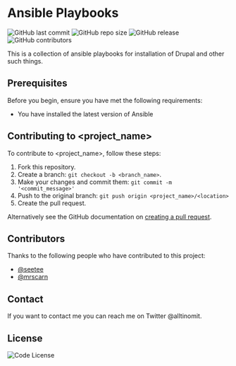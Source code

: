 # Ansible Playbooks

<!--- These are examples. See https://shields.io for others or to customize this set of shields. You might want to include dependencies, project status and licence info here --->

![GitHub last commit](https://img.shields.io/github/last-commit/seetee/ansible_playbooks)
![GitHub repo size](https://img.shields.io/github/repo-size/seetee/ansible_playbooks)
![GitHub release](https://img.shields.io/github/v/release/seetee/ansible_playbooks)
![GitHub contributors](https://img.shields.io/github/contributors/seetee/ansible_playbooks)

This is a collection of ansible playbooks for installation of Drupal and other such things.

## Prerequisites

Before you begin, ensure you have met the following requirements:
* You have installed the latest version of Ansible
<!-- * You have a `<Windows/Linux/Mac>` machine. State which OS is supported/which is not.
* You have read `<guide/link/documentation_related_to_project>`. -->

<!-- 
## Installing <project_name>

To install <project_name>, follow these steps:

Linux and macOS:
```
<install_command>
```

Windows:
```
<install_command>
```
## Using <project_name>

To use <project_name>, follow these steps:

```
<usage_example>
```
-->

## Contributing to <project_name>
To contribute to <project_name>, follow these steps:

1. Fork this repository.
2. Create a branch: `git checkout -b <branch_name>`.
3. Make your changes and commit them: `git commit -m '<commit_message>'`
4. Push to the original branch: `git push origin <project_name>/<location>`
5. Create the pull request.

Alternatively see the GitHub documentation on [creating a pull request](https://help.github.com/en/github/collaborating-with-issues-and-pull-requests/creating-a-pull-request).

## Contributors

Thanks to the following people who have contributed to this project:

* [@seetee](https://github.com/seetee)
* [@mrscarn](https://github.com/mrscarn)

## Contact

If you want to contact me you can reach me on Twitter @alltinomit.

## License

![Code License](https://img.shields.io/github/license/seetee/ansible_playbooks)
